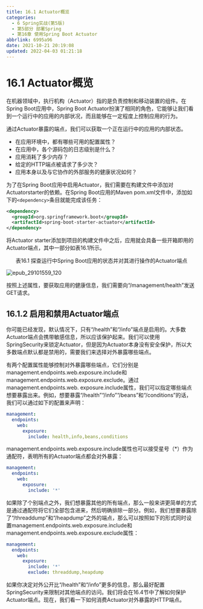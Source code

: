 ```yaml
---
title: 16.1 Actuator概览
categories: 
  - 6 Spring实战(第5版)
  - 第5部分 部署Spring
  - 第16章 使用Spring Boot Actuator
abbrlink: 6995a96
date: 2021-10-21 20:19:08
updated: 2022-04-03 01:21:18
---
```

# 16.1 Actuator概览
在机器领域中，执行机构（Actuator）指的是负责控制和移动装置的组件。在Spring Boot应用中，Spring Boot Actuator扮演了相同的角色，它能够让我们看到一个运行中的应用的内部状况，而且能够在一定程度上控制应用的行为。

通过Actuator暴露的端点，我们可以获取一个正在运行中的应用的内部状态。
- 在应用环境中，都有哪些可用的配置属性？
- 在应用中，各个源码包的日志级别是什么？
- 应用消耗了多少内存？
- 给定的HTTP端点被请求了多少次？
- 应用本身以及与它协作的外部服务的健康状况如何？

为了在Spring Boot应用中启用Actuator，我们需要在构建文件中添加对Actuatorstarter的依赖。在Spring Boot应用的Maven pom.xml文件中，添加如下的`<dependency>`条目就能完成该任务：

```xml
<dependency>
  <groupId>org.springframework.boot</groupId>
  <artifactId>spring-boot-starter-actuator</artifactId>
</dependency>
```

将Actuator starter添加到项目的构建文件中之后，应用就会具备一些开箱即用的Actuator端点，其中一部分如表16.1所示。

<center>表16.1 探查运行中Spring Boot应用的状态并对其进行操作的Actuator端点</center>

![epub_29101559_120](https://gitee.com/XiaoLan223/images/raw/master/Blog/Sum/20211023205040.jpeg)

按照上述属性，要获取应用的健康信息，我们需要向“/management/health”发送GET请求。

## 16.1.2 启用和禁用Actuator端点
你可能已经发现，默认情况下，只有“/health”和“/info”端点是启用的。大多数Actuator端点会携带敏感信息，所以应该保护起来。我们可以使用SpringSecurity来锁定Actuator，但是因为Actuator本身没有安全保护，所以大多数端点默认都是禁用的，需要我们来选择对外暴露哪些端点。

有两个配置属性能够控制对外暴露哪些端点，它们分别是management.endpoints.web.exposure.include和management.endpoints.web.exposure.exclude。通过management.endpoints.web. exposure.include属性，我们可以指定哪些端点想要暴露出来。例如，想要暴露“/health”“/info”“/beans”和“/conditions”的话，我们可以通过如下的配置来声明：

```yml
management:
  endpoints:
    web:
      exposure:
        include: health,info,beans,conditions
```

management.endpoints.web.exposure.include属性也可以接受星号（*）作为通配符，表明所有的Actuator端点都会对外暴露：

```yml
management:
  endpoints:
    web:
      exposure:
        include: '*'
```

如果除了个别端点之外，我们想暴露其他的所有端点，那么一般来讲更简单的方式是通过通配符将它们全部包含进来，然后明确排除一部分。例如，我们想要暴露除了“/threaddump”和“/heapdump”之外的端点，那么可以按照如下的形式同时设置management.endpoints.web.exposure.include和management.endpoints.web.exposure.exclude属性：

```yml
management:
  endpoints:
    web:
      exposure:
        include: '*'
        exclude: threaddump,heapdump
```

如果你决定对外公开比“/health”和“/info”更多的信息，那么最好配置SpringSecurity来限制对其他端点的访问。我们将会在16.4节中了解如何保护Actuator端点。现在，我们看一下如何消费Actuator对外暴露的HTTP端点。

